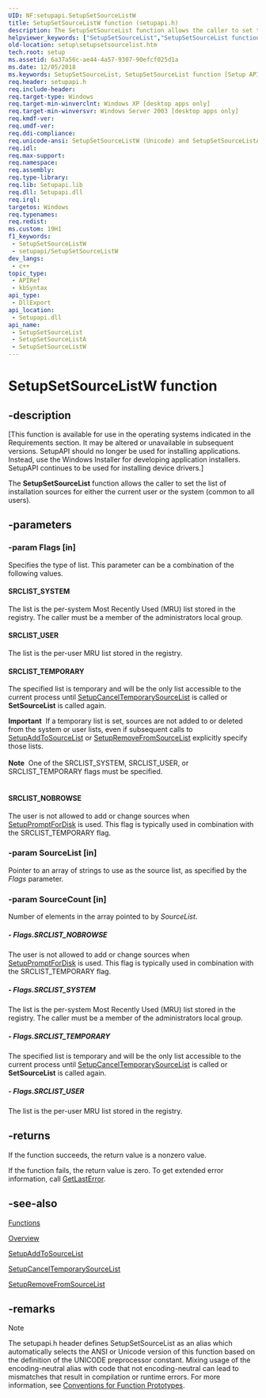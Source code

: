 ```yaml
---
UID: NF:setupapi.SetupSetSourceListW
title: SetupSetSourceListW function (setupapi.h)
description: The SetupSetSourceList function allows the caller to set the list of installation sources for either the current user or the system (common to all users).
helpviewer_keywords: ["SetupSetSourceList","SetupSetSourceList function [Setup API]","SetupSetSourceListA","SetupSetSourceListW","_setupapi_setupsetsourcelist","setup.setupsetsourcelist","setupapi/SetupSetSourceList","setupapi/SetupSetSourceListA","setupapi/SetupSetSourceListW"]
old-location: setup\setupsetsourcelist.htm
tech.root: setup
ms.assetid: 6a37a56c-ae44-4a57-9307-90efcf025d1a
ms.date: 12/05/2018
ms.keywords: SetupSetSourceList, SetupSetSourceList function [Setup API], SetupSetSourceListA, SetupSetSourceListW, _setupapi_setupsetsourcelist, setup.setupsetsourcelist, setupapi/SetupSetSourceList, setupapi/SetupSetSourceListA, setupapi/SetupSetSourceListW
req.header: setupapi.h
req.include-header: 
req.target-type: Windows
req.target-min-winverclnt: Windows XP [desktop apps only]
req.target-min-winversvr: Windows Server 2003 [desktop apps only]
req.kmdf-ver: 
req.umdf-ver: 
req.ddi-compliance: 
req.unicode-ansi: SetupSetSourceListW (Unicode) and SetupSetSourceListA (ANSI)
req.idl: 
req.max-support: 
req.namespace: 
req.assembly: 
req.type-library: 
req.lib: Setupapi.lib
req.dll: Setupapi.dll
req.irql: 
targetos: Windows
req.typenames: 
req.redist: 
ms.custom: 19H1
f1_keywords:
 - SetupSetSourceListW
 - setupapi/SetupSetSourceListW
dev_langs:
 - c++
topic_type:
 - APIRef
 - kbSyntax
api_type:
 - DllExport
api_location:
 - Setupapi.dll
api_name:
 - SetupSetSourceList
 - SetupSetSourceListA
 - SetupSetSourceListW
---
```


# SetupSetSourceListW function


## -description

<p class="CCE_Message">[This function is available for use in the operating systems indicated in the Requirements section. It may be altered or unavailable in subsequent versions.   SetupAPI should no longer be used for installing applications. Instead, use the Windows Installer for developing application installers. SetupAPI continues to be used for installing device drivers.]

The 
<b>SetupSetSourceList</b> function allows the caller to set the list of installation sources for either the current user or the system (common to all users).

## -parameters

### -param Flags [in]

Specifies the type of list. This parameter can be a combination of the following values. 







#### SRCLIST_SYSTEM

The list is the per-system Most Recently Used (MRU) list stored in the registry. The caller must be a member of the administrators local group.



#### SRCLIST_USER

The list is the per-user MRU list stored in the registry.



#### SRCLIST_TEMPORARY

The specified list is temporary and will be the only list accessible to the current process until 
<a href="https://docs.microsoft.com/windows/desktop/api/setupapi/nf-setupapi-setupcanceltemporarysourcelist">SetupCancelTemporarySourceList</a> is called or <b>SetSourceList</b> is called again.

<div class="alert"><b>Important</b>  If a temporary list is set, sources are not added to or deleted from the system or user lists, even if subsequent calls to 
<a href="https://docs.microsoft.com/windows/desktop/api/setupapi/nf-setupapi-setupaddtosourcelista">SetupAddToSourceList</a> or 
<a href="https://docs.microsoft.com/windows/desktop/api/setupapi/nf-setupapi-setupremovefromsourcelista">SetupRemoveFromSourceList</a> explicitly specify those lists.</div>
<div> </div>
<div class="alert"><b>Note</b>  One of the SRCLIST_SYSTEM, SRCLIST_USER, or SRCLIST_TEMPORARY flags must be specified.</div>
<div> </div>




#### SRCLIST_NOBROWSE

The user is not allowed to add or change sources when 
<a href="https://docs.microsoft.com/windows/desktop/api/setupapi/nf-setupapi-setuppromptfordiska">SetupPromptForDisk</a> is used. This flag is typically used in combination with the SRCLIST_TEMPORARY flag.

### -param SourceList [in]

Pointer to an array of strings to use as the source list, as specified by the <i>Flags</i> parameter.

### -param SourceCount [in]

Number of elements in the array pointed to by <i>SourceList</i>.


##### - Flags.SRCLIST_NOBROWSE

The user is not allowed to add or change sources when 
<a href="https://docs.microsoft.com/windows/desktop/api/setupapi/nf-setupapi-setuppromptfordiska">SetupPromptForDisk</a> is used. This flag is typically used in combination with the SRCLIST_TEMPORARY flag.


##### - Flags.SRCLIST_SYSTEM

The list is the per-system Most Recently Used (MRU) list stored in the registry. The caller must be a member of the administrators local group.


##### - Flags.SRCLIST_TEMPORARY

The specified list is temporary and will be the only list accessible to the current process until 
<a href="https://docs.microsoft.com/windows/desktop/api/setupapi/nf-setupapi-setupcanceltemporarysourcelist">SetupCancelTemporarySourceList</a> is called or <b>SetSourceList</b> is called again.


##### - Flags.SRCLIST_USER

The list is the per-user MRU list stored in the registry.

## -returns

If the function succeeds, the return value is a nonzero value.

If the function fails, the return value is zero. To get extended error information, call 
<a href="https://docs.microsoft.com/windows/desktop/api/errhandlingapi/nf-errhandlingapi-getlasterror">GetLastError</a>.

## -see-also

<a href="https://docs.microsoft.com/windows/desktop/SetupApi/functions">Functions</a>



<a href="https://docs.microsoft.com/windows/desktop/SetupApi/overview">Overview</a>



<a href="https://docs.microsoft.com/windows/desktop/api/setupapi/nf-setupapi-setupaddtosourcelista">SetupAddToSourceList</a>



<a href="https://docs.microsoft.com/windows/desktop/api/setupapi/nf-setupapi-setupcanceltemporarysourcelist">SetupCancelTemporarySourceList</a>



<a href="https://docs.microsoft.com/windows/desktop/api/setupapi/nf-setupapi-setupremovefromsourcelista">SetupRemoveFromSourceList</a>

## -remarks

> [!NOTE]
> The setupapi.h header defines SetupSetSourceList as an alias which automatically selects the ANSI or Unicode version of this function based on the definition of the UNICODE preprocessor constant. Mixing usage of the encoding-neutral alias with code that not encoding-neutral can lead to mismatches that result in compilation or runtime errors. For more information, see [Conventions for Function Prototypes](/windows/win32/intl/conventions-for-function-prototypes).

